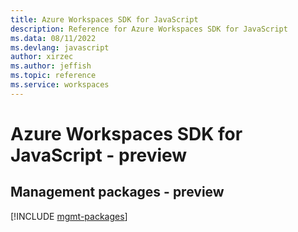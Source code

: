 ```yaml
---
title: Azure Workspaces SDK for JavaScript
description: Reference for Azure Workspaces SDK for JavaScript
ms.data: 08/11/2022
ms.devlang: javascript
author: xirzec
ms.author: jeffish
ms.topic: reference
ms.service: workspaces
---
```

# Azure Workspaces SDK for JavaScript - preview

## Management packages - preview
[!INCLUDE [mgmt-packages](workspaces-mgmt-index.md)]
